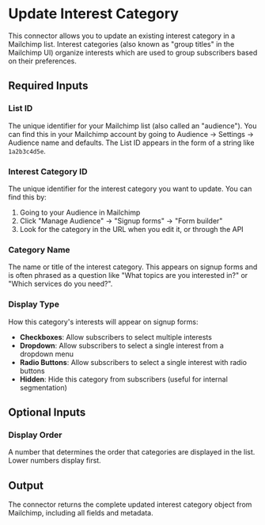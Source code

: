 # Update Interest Category

This connector allows you to update an existing interest category in a Mailchimp list. Interest categories (also known as "group titles" in the Mailchimp UI) organize interests which are used to group subscribers based on their preferences.

## Required Inputs

### List ID
The unique identifier for your Mailchimp list (also called an "audience"). You can find this in your Mailchimp account by going to Audience → Settings → Audience name and defaults. The List ID appears in the form of a string like `1a2b3c4d5e`.

### Interest Category ID
The unique identifier for the interest category you want to update. You can find this by:
1. Going to your Audience in Mailchimp
2. Click "Manage Audience" → "Signup forms" → "Form builder"
3. Look for the category in the URL when you edit it, or through the API

### Category Name
The name or title of the interest category. This appears on signup forms and is often phrased as a question like "What topics are you interested in?" or "Which services do you need?".

### Display Type
How this category's interests will appear on signup forms:
- **Checkboxes**: Allow subscribers to select multiple interests
- **Dropdown**: Allow subscribers to select a single interest from a dropdown menu
- **Radio Buttons**: Allow subscribers to select a single interest with radio buttons
- **Hidden**: Hide this category from subscribers (useful for internal segmentation)

## Optional Inputs

### Display Order
A number that determines the order that categories are displayed in the list. Lower numbers display first.

## Output

The connector returns the complete updated interest category object from Mailchimp, including all fields and metadata.
